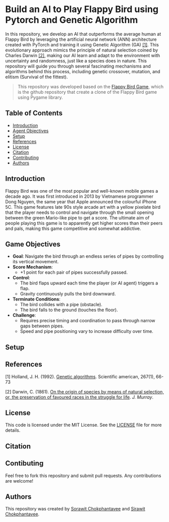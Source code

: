 # Build an AI to Play Flappy Bird using Pytorch and Genetic Algorithm

In this repository, we develop an AI that outperforms the average human at Flappy Bird by leveraging the artificial neural network (ANN) architecture created with PyTorch and training it using Genetic Algorithm (GA) [[1]](#references). This evolutionary approach mimics the principle of natural selection coined by Charles Darwin [[2]](#references), making our AI learn and adapt to the environment with uncertainty and randomness, just like a species does in nature. This repository will guide you through several fascinating mechanisms and algorithms behind this process, including genetic crossover, mutation, and elitism (Survival of the fittest).

> This repository was developed based on the [Flappy Bird Game](https://github.com/mehmetemineker/flappy-bird), which is the github repository that create a clone of the Flappy Bird game using Pygame library.

## Table of Contents

- [Introduction](#introduction)
- [Agent Objectives](#agent-objectives)
- [Setup](#setup)
- [References](#references)
- [License](#License)
- [Citation](#citation)
- [Contributing](#Contributing)
- [Authors](#Authors)

## Introduction

Flappy Bird was one of the most popular and well-known mobile games a decade ago. It was first introduced in 2013 by Vietnamese programmer Dong Nguyen, the same year that Apple announced the colourful iPhone 5C. This game features late 90s style arcade art with a yellow pixelate bird that the player needs to control and navigate through the small opening between the green Mario-like pipe to get a score. The ultimate aim of people playing this game is to apparently get higher scores than their peers and pals, making this game competitive and somewhat addictive.

## Game Objectives

- **Goal**: Navigate the bird through an endless series of pipes by controlling its vertical movement.
- **Score Mechanism**:
  - +1 point for each pair of pipes successfully passed.
- **Control**:
  - The bird flaps upward each time the player (or AI agent) triggers a flap.
  - Gravity continuously pulls the bird downward.
- **Terminate Conditions**:
  - The bird collides with a pipe (obstacle).
  - The bird falls to the ground (touches the floor).
- **Challenge**:
  - Requires precise timing and coordination to pass through narrow gaps between pipes.
  - Speed and pipe positioning vary to increase difficulty over time.

## Setup

## References

[1] Holland, J. H. (1992). [Genetic algorithms](https://www.jstor.org/stable/24939139). Scientific american, 267(1), 66-73

[2] Darwin, C. (1861). [On the origin of species by means of natural selection, or, the preservation of favoured races in the struggle for life](https://books.google.co.th/books?hl=en&lr=&id=AEC20ISHJkQC&oi=fnd&pg=PR13&dq=On+the+Origin+of+Species+by+Means+of+Natural+Selection,+Or,+The+Preservation+of+Favoured+Races+in+the+Struggle+for+Life&ots=nqU5awrT1d&sig=eBtjWMoZnqlvrV3JyYrxoWbdGq0&redir_esc=y#v=onepage&q=On%20the%20Origin%20of%20Species%20by%20Means%20of%20Natural%20Selection%2C%20Or%2C%20The%20Preservation%20of%20Favoured%20Races%20in%20the%20Struggle%20for%20Life&f=false). _J. Murray_.

## License

This code is licensed under the MIT License. See the [LICENSE](LICENSE) file for more details.

## Citation

## Contibuting

Feel free to fork this repository and submit pull requests. Any contributions are welcome!

## Authors

This repository was created by [Sorawit Chokphantavee](https://github.com/SorawitChok) and [Sirawit Chokphantavee](https://github.com/SirawitC).
